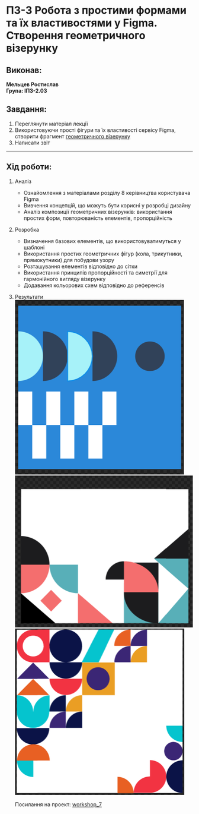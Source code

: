 # ПЗ-3 Робота з простими формами та їх властивостями у Figma. Створення геометричного візерунку

## Виконав:  
**Мельцев Ростислав**  
**Група: ІПЗ-2.03**  

## Завдання:
1. Переглянути матеріал лекції
2. Використовуючи прості фігури та їх властивості сервісу Figma, створити фрагмент [геометричного візерунку](https://www.figma.com/file/3fUhVxZnRrlhGqkdTR9RT8/20-Patterns-%28Community%29?type=design&node-id=101-60&mode=design&t=BCJ2ZrG3S10L98hk-0&authuser=0)
3. Написати звіт

---

## Хід роботи:
1. Аналіз
    - Ознайомлення з матеріалами розділу 8 керівництва користувача Figma
    - Вивчення концепцій, що можуть бути корисні у розробці дизайну
    - Аналіз композиції геометричних візерунків: використання простих форм, повторюваність елементів, пропорційність
2. Розробка
    - Визначення базових елементів, що використовуватимуться у шаблоні
    - Використання простих геометричних фігур (кола, трикутники, прямокутники) для побудови узору
    - Розташування елементів відповідно до сітки
    - Використання принципів пропорційності та симетрії для гармонійного вигляду візерунку
    - Додавання кольорових схем відповідно до референсів
3. Результати  
    <img src="images/image1.png"/>
    <img src="images/image2.png"/>
    <img src="images/image3.png"/>

    Посилання на проект: [workshop_7](https://www.figma.com/design/138qA0cYf1BYJHqAdRjfFp/Untitled?node-id=1-144&t=ziQL0nOA4rb7i3qb-1)

